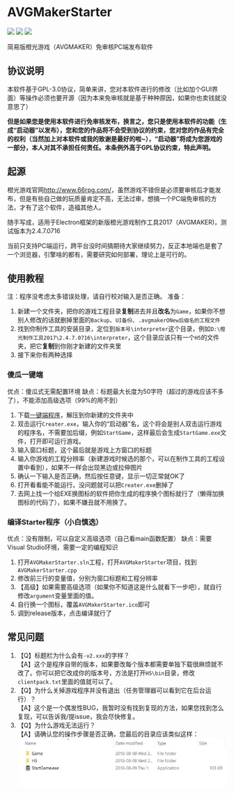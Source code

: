 # AVGMakerStarter
![](https://img.shields.io/badge/Language-C%2B%2B-brightgreen.svg)
![](https://img.shields.io/badge/License-GPL--3.0-red.svg)
![](https://img.shields.io/badge/Version-v1.0-blue.svg)

简易版橙光游戏（AVGMAKER）免审核PC端发布软件

## 协议说明
本软件基于GPL-3.0协议，简单来讲，您对本软件进行的修改（比如加个GUI界面）等操作必须也要开源（因为本来免审核就是基于种种原因，如果你也卖钱就没意思了）

**但是如果您是使用本软件进行免审核发布，换言之，您只是使用本软件的功能（生成“启动器”以发布），您和您的作品将不会受到协议的约束，您对您的作品有完全的权利（当然加上对本软件或我的致谢是最好的啦~），“启动器”将成为您游戏的一部分，本人对其不承担任何责任。本条例外高于GPL协议约束，特此声明。**

## 起源
橙光游戏官网<http://www.66rpg.com/>，虽然游戏不错但是必须要审核后才能发布，但是有些自己做的玩质量肯定不高，无法过审，想搞一个PC端免审核的方法，才有了这个软件，造福其他人。

随手写成，适用于Electron框架的新版橙光游戏制作工具2017（AVGMAKER)，测试版本为2.4.7.0716

当前只支持PC端运行，跨平台没时间搞期待大家继续努力，反正本地端也是套了一个浏览器，引擎啥的都有，需要研究如何部署，理论上是可行的。

## 使用教程
注：程序没考虑太多错误处理，请自行校对输入是否正确。
准备：
1. 新建一个文件夹，把你的游戏工程目录**复制**进去并且**改名**为`Game`，如果你不想别人修改的话就删掉里面的`Backup`、`UI备份`、`.avgmakerONew后缀名的工程文件`
2. 找到你制作工具的安装目录，定位到`版本号\interpreter`这个目录，例如`D:\橙光制作工具2017\2.4.7.0716\interpreter`，这个目录应该只有一个`H5`的文件夹，把它**复制**到你刚才新建的文件夹里
3. 接下来你有两种选择
### 傻瓜一键端
优点：傻瓜式无需配置环境
缺点：标题最大长度为50字符（超过的游戏应该不多了），不能添加高级选项（99%的用不到）
1. 下载[一键端程序](https://github.com/MXWXZ/AVGMakerStarter/releases)，解压到你新建的文件夹中
2. 双击运行`Creater.exe`，输入你的“启动器”名，这个将会是别人双击运行游戏的程序名，不需要加后缀，例如`StartGame`，这样最后会生成`StartGame.exe`文件，打开即可运行游戏。
3. 输入窗口标题，这个最后就是游戏上方窗口的标题
4. 输入你游戏的工程分辨率（新建游戏时候选的那个，可以在制作工具的工程设置中看到），如果不一样会出现黑边或拉伸图片
5. 确认一下输入是否正确，然后按任意键，显示一切正常就OK了
6. 打开看看能不能运行，没问题就可以把`Creater.exe`删掉了
6. 去网上找一个给EXE换图标的软件把你生成的程序换个图标就行了（懒得加换图标的代码了），如果不嫌丑就不用换了。

### 编译Starter程序（小白慎选）
优点：没有限制，可以自定义高级选项（自己看main函数配置）
缺点：需要Visual Studio环境，需要一定的编程知识
1. 打开`AVGMakerStarter.sln`工程，打开`AVGMakerStarter`项目，找到`AVGMakerStarter.cpp`
2. 修改前三行的变量值，分别为窗口标题和工程分辨率
3. 【高级】如果需要高级选项（如果你不知道这是什么就看下一步吧），就自行修改`argument`变量里面的值。
4. 自行换一个图标，覆盖`AVGMakerStarter.ico`即可
4. 调到release版本，点击编译就行了

## 常见问题
1. 【Q】标题栏为什么会有`-v2.xxx`的字样？\
【A】这个是程序自带的版本，如果要改每个版本都需要单独下载很麻烦就不改了。你可以把它改成你的版本号，方法是打开`H5\bin`目录，修改`clientpack.txt`里面的值就可以了。
2. 【Q】为什么关掉游戏程序并没有退出（任务管理器可以看到它在后台运行）？\
【A】这个是一个偶发性BUG，我暂时没有找到复现的方法，如果您找到怎么复现，可以告诉我/提issue，我会尽快修复。
2. 【Q】为什么游戏无法运行？\
【A】请确认您的操作步骤是否正确，您最后的目录应该类似这样：
![img](https://raw.githubusercontent.com/MXWXZ/AVGMakerStarter/master/assets/1.jpg)
